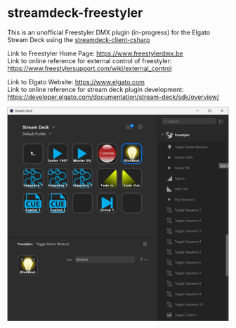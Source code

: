 # streamdeck-freestyler
This is an unofficial Freestyler DMX plugin (in-progress) for the Elgato Stream Deck using the [streamdeck-client-csharp](https://github.com/TyrenDe/streamdeck-client-csharp)

Link to Freestyler Home Page: https://www.freestylerdmx.be</br>
Link to online reference for external control of freestyler: https://www.freestylersupport.com/wiki/external_control

Link to Elgato Website: https://www.elgato.com</br>
Link to online reference for stream deck plugin development: https://developer.elgato.com/documentation/stream-deck/sdk/overview/


![StreamDeck Screenshot](https://github.com/jwileyfl/streamdeck-freestyler/blob/main/StreamDeckScreenshot.png?raw=true)
